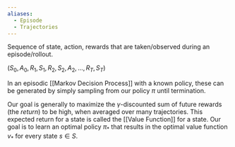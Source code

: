 ```yaml
---
aliases:
  - Episode
  - Trajectories
---
```

Sequence of state, action, rewards that are taken/observed during an episode/rollout.

$(S_0, A_0, R_1, S_1, R_2, S_2, A_2, ..., R_T, S_T)$

In an episodic [[Markov Decision Process]] with a known policy, these can be generated by simply sampling from our policy $\pi$ until termination.

Our goal is generally to maximize the $\gamma$-discounted sum of future rewards (the *return*) to be high, when averaged over many trajectories. This expected return for a state is called the [[Value Function]] for a state. Our goal is to learn an optimal policy $\pi_*$ that results in the optimal value function $v_{*}$ for every state $s \in S$.